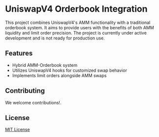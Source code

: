 # UniswapV4 Orderbook Integration

This project combines UniswapV4's AMM functionality with a traditional orderbook system. It aims to provide users with the benefits of both AMM liquidity and limit order precision. The project is currently under active development and is not ready for production use.

## Features

- Hybrid AMM-Orderbook system
- Utilizes UniswapV4 hooks for customized swap behavior
- Implements limit orders alongside AMM swaps

## Contributing

We welcome contributions!.

## License

[MIT License](LICENSE)
